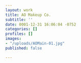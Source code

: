 ```yaml
---
layout: work
title: AO Makeup Co.
subtitle: ''
date: 0001-12-31 16:06:04 -0752
categories: []
profiles: []
images:
- "/uploads/AOMain-01.jpg"
published: false

---
```

